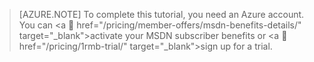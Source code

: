 > [AZURE.NOTE] To complete this tutorial, you need an Azure account. You can <a  href="/pricing/member-offers/msdn-benefits-details/" target="_blank">activate your MSDN subscriber benefits</a> or <a  href="/pricing/1rmb-trial/" target="_blank">sign up for a trial</a>.
